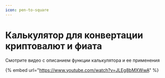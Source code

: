 ```yaml
---
icon: pen-to-square
---
```


# Калькулятор для конвертации криптовалют и фиата

Смотрите видео с описанием функции калькулятора и ее применения

{% embed url="https://www.youtube.com/watch?v=JLEg8bMXWwA" %}

